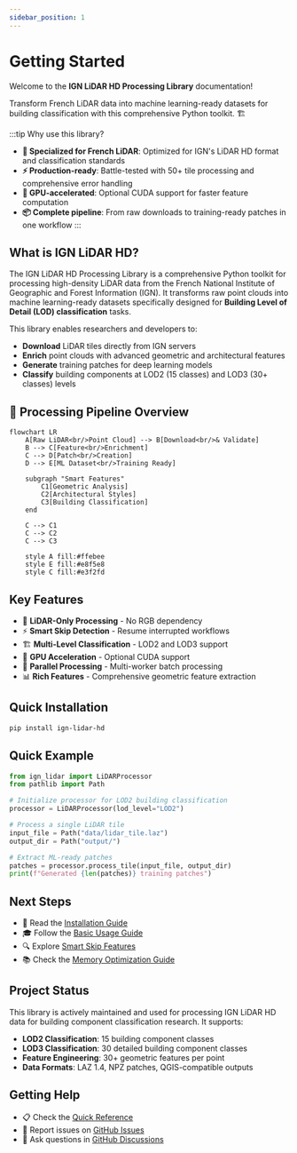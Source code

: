 ```yaml
---
sidebar_position: 1
---
```


# Getting Started

Welcome to the **IGN LiDAR HD Processing Library** documentation!

Transform French LiDAR data into machine learning-ready datasets for building classification with this comprehensive Python toolkit. 🏗️

:::tip Why use this library?

- **🎯 Specialized for French LiDAR**: Optimized for IGN's LiDAR HD format and classification standards
- **⚡ Production-ready**: Battle-tested with 50+ tile processing and comprehensive error handling
- **🚀 GPU-accelerated**: Optional CUDA support for faster feature computation
- **📦 Complete pipeline**: From raw downloads to training-ready patches in one workflow
  :::

## What is IGN LiDAR HD?

The IGN LiDAR HD Processing Library is a comprehensive Python toolkit for processing high-density LiDAR data from the French National Institute of Geographic and Forest Information (IGN). It transforms raw point clouds into machine learning-ready datasets specifically designed for **Building Level of Detail (LOD) classification** tasks.

This library enables researchers and developers to:

- **Download** LiDAR tiles directly from IGN servers
- **Enrich** point clouds with advanced geometric and architectural features
- **Generate** training patches for deep learning models
- **Classify** building components at LOD2 (15 classes) and LOD3 (30+ classes) levels

## 🔄 Processing Pipeline Overview

```mermaid
flowchart LR
    A[Raw LiDAR<br/>Point Cloud] --> B[Download<br/>& Validate]
    B --> C[Feature<br/>Enrichment]
    C --> D[Patch<br/>Creation]
    D --> E[ML Dataset<br/>Training Ready]

    subgraph "Smart Features"
        C1[Geometric Analysis]
        C2[Architectural Styles]
        C3[Building Classification]
    end

    C --> C1
    C --> C2
    C --> C3

    style A fill:#ffebee
    style E fill:#e8f5e8
    style C fill:#e3f2fd
```

## Key Features

- 🎯 **LiDAR-Only Processing** - No RGB dependency
- ⚡ **Smart Skip Detection** - Resume interrupted workflows
- 🏗️ **Multi-Level Classification** - LOD2 and LOD3 support
- 🚀 **GPU Acceleration** - Optional CUDA support
- 🔄 **Parallel Processing** - Multi-worker batch processing
- 📊 **Rich Features** - Comprehensive geometric feature extraction

## Quick Installation

```bash
pip install ign-lidar-hd
```

## Quick Example

```python
from ign_lidar import LiDARProcessor
from pathlib import Path

# Initialize processor for LOD2 building classification
processor = LiDARProcessor(lod_level="LOD2")

# Process a single LiDAR tile
input_file = Path("data/lidar_tile.laz")
output_dir = Path("output/")

# Extract ML-ready patches
patches = processor.process_tile(input_file, output_dir)
print(f"Generated {len(patches)} training patches")
```

## Next Steps

- 📖 Read the [Installation Guide](./installation/quick-start)
- 🎓 Follow the [Basic Usage Guide](./guides/basic-usage)
- 🔍 Explore [Smart Skip Features](./features/smart-skip)
- 📚 Check the [Memory Optimization Guide](./reference/memory-optimization)

## Project Status

This library is actively maintained and used for processing IGN LiDAR HD data for building component classification research. It supports:

- **LOD2 Classification**: 15 building component classes
- **LOD3 Classification**: 30 detailed building component classes
- **Feature Engineering**: 30+ geometric features per point
- **Data Formats**: LAZ 1.4, NPZ patches, QGIS-compatible outputs

## Getting Help

- 📋 Check the [Quick Reference](https://github.com/sducournau/IGN_LIDAR_HD_DATASET/blob/main/QUICK_REFERENCE.md)
- 🐛 Report issues on [GitHub Issues](https://github.com/sducournau/IGN_LIDAR_HD_DATASET/issues)
- 💬 Ask questions in [GitHub Discussions](https://github.com/sducournau/IGN_LIDAR_HD_DATASET/discussions)
